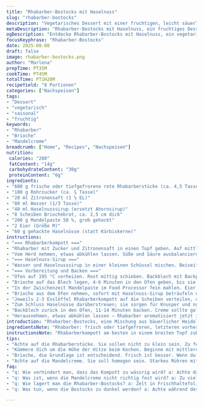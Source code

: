 ```yaml
---
title: "Rhabarber-Bostocks mit Haselnuss"
slug: "rhabarber-bostocks"
description: "Vegetarisches Dessert mit einer fruchtigen, leicht säuerlichen Rhabarberkompott-Grundlage, verfeinert mit Haselnuss-Sirup und süßer Mandelcreme. Bostocks sind in Frankreich bekannt als gebratene Brioche-Schnitten mit Mandelpaste. Hier die Variante ohne Milchprodukte, mit Haselnüssen statt Kürbiskernen und Ahornsirup im Sirup. Aroma und Textur balancieren. Für acht Portionen, ca. 70 Minuten Gesamtzeit inklusive Backen und Kompottkochen."
metaDescription: "Rhabarber-Bostocks mit Haselnuss, ein fruchtiges Dessert mit knackiger Note. Perfekt für gesellige Anlässe und feine Gaumen."
ogDescription: "Entdecke Rhabarber-Bostocks mit Haselnuss, ein vegetarisches Dessert mit einer ausgewogenen süß-sauren Note. Ideal für alle Dessertliebhaber."
focusKeyphrase: "Rhabarber-Bostocks"
date: 2025-08-08
draft: false
image: rhabarber-bostocks.png
author: "Marlena"
prepTime: PT35M
cookTime: PT45M
totalTime: PT1H20M
recipeYield: "8 Portionen"
categories: ["Nachspeisen"]
tags:
- "Dessert"
- "vegetarisch"
- "saisonal"
- "fruchtig"
keywords:
- "Rhabarber"
- "Brioche"
- "Mandelcreme"
breadcrumb: ["Home", "Recipes", "Nachspeisen"]
nutrition: 
 calories: "280"
 fatContent: "14g"
 carbohydrateContent: "30g"
 proteinContent: "6g"
ingredients:
- "600 g frische oder tiefgefrorene rote Rhabarberstücke (ca. 4,5 Tassen)"
- "180 g Rohrzucker (ca. ¾ Tasse)"
- "20 ml Zitronensaft (1 ½ EL)"
- "80 ml Wasser (1/3 Tasse)"
- "40 ml Haselnusssirup (ersetzt Ahornsirup)"
- "8 Scheiben Briochebrot, ca. 2,5 cm dick"
- "200 g Mandelpaste 50 %, grob gehackt"
- "2 Eier (Größe M)"
- "60 g gehackte Haselnüsse (statt Kürbiskerne)"
instructions:
- "=== Rhabarberkompott ==="
- "Rhabarber mit Zucker und Zitronensaft in einen Topf geben. Auf mittlerer Hitze erhitzen, bis Bläschen steigen. Hitze reduzieren, 12-17 Minuten köcheln lassen, zwischendurch umrühren. Rhabarber wird glasig, leicht eingedickt. Nicht zu stark pürieren, ein paar Stücke sollten noch spürbar sein."
- "Vom Herd nehmen, etwas abkühlen lassen. Süße und Säure ausbalancieren, gegebenenfalls mit mehr Zucker oder Zitrone nachschmecken."
- "=== Haselnuss-Sirup ==="
- "Wasser und Haselnusssirup in einer kleinen Schüssel mischen. Beiseite stellen, wird zum Bestreichen der Brotscheiben gebraucht."
- "=== Vorbereitung und Backen ==="
- "Ofen auf 195 °C vorheizen. Rost mittig schieben. Backblech mit Backpapier oder Silikonmatte auslegen."
- "Brioche auf das Blech legen, 4-6 Minuten in den Ofen geben, bis sie leicht Farbe nehmen, aber noch nicht braun sind."
- "In der Zwischenzeit Mandelpaste im Food Processor fein mahlen. Eier einzeln zugeben und rasch vermischen, bis die Creme homogen wirkt. Ränder mehrmals mit Spatel abschaben, damit keine Klumpen entstehen."
- "Brioche aus dem Ofen nehmen, sofort mit Haselnuss-Sirup beträufeln und mit einem Backpinsel verteilen. Nicht sparen, das gibt tiefere Aromen und Saftigkeit."
- "Jeweils 2-3 Esslöffel Rhabarberkompott auf die Scheiben verteilen, dann ca. 30 ml Mandelcreme pro Scheibe darauf geben, nicht zu dick, sonst läuft alles auseinander."
- "Zum Schluss Haselnüsse darüberstreuen; sie sorgen für Knusper und nussigen Duft."
- "Backblech zurück in den Ofen, 11-14 Minuten backen. Creme sollte goldbraun und fest sein, Rand leicht braun und knusprig."
- "Herausnehmen, etwas abkühlen lassen – Rhabarber aromatisiert jetzt intensiv, Mandelcreme fest, aber nicht trocken. Lauwarm servieren, sonst verliert der Brioche seinen Biss."
introduction: "Rhabarber-Bostocks, eine Mischung aus bäuerlicher Heidelberger Tradition und französischer Bäckereikleinkunst. Mein erster Versuch war viel zu süß, und der Rhabarber blieb hart und wenig aromatisch. Seit ich ihn länger köchend glasig mache, stört die Säure nicht mehr – sondern balanciert die süße Mandelcreme. Das Wichtigste: Nicht zu viel Flüssigkeit im Kompott, sonst wird der Brioche matschig. Der Haselnusssirup ersetzt den üblichen Ahornsirup, bringt eine warme, fast herbe Note ins Spiel, wunderbar gegen die Säure des Rhabarbers. Die Kombination mit groben Haselnüssen als Topping sorgt für den nötigen Biss. Bostocks sind eigentlich schnelle Pfannengerichte, hier aber im Ofen gebacken – so wird alles gleichzeitig schön einheitlich gar. Wenn die Creme goldbraun ist, weiß man, der Moment zum Rausnehmen ist gekommen. Ein Geduldsspiel, das sich lohnt."
ingredientsNote: "Rhabarber: frisch oder tiefgefroren, letzteren vorher auftauen und gut abtropfen lassen, sonst wird das Kompott zu wässrig. Zucker: Rohr- oder Muscovado geben mehr Tiefe als weißer Zucker. Zitronensaft hebt die Frische, immer die Menge vorsichtig dosieren. Statt Ahornsirup Haselnusssirup verwenden, hebt Röstaromen hervor und gibt ein feines Nussaroma. Brioche: möglichst frisch und dick geschnitten, dünne Scheiben verbrennen zu schnell. Mandelpaste: nur 50% Zuckeranteil verwenden, sonst wird die Creme zu süß. Eier sorgen für Bindung, keine Ersatzstoffe, sonst verliert die Creme die schöne Konsistenz. Haselnüsse: grob gehackt, nicht gemahlen, geben Crunch. Wer keine mag, kann gehackte Mandeln nehmen."
instructionsNote: "Rhabarberkompott am besten in einem breiten Topf zubereiten, so verdunstet die Flüssigkeit schneller. Ständiges Rühren ist Pflicht, sonst klebt das Kompott am Boden an. Beim Backen auf die Farbe des Mandelcremes achten – zu hell heißt noch nicht fertig, aber zu dunkel verbrennen die Aromen. Das Haselnuss-Sirup-Gemisch muss direkt auf den aufgebackenen Brioche aufgetragen werden, warm verträgt es sich besser und wird schneller aufgenommen. Die Zusammenstellung erfolgt zügig, damit die Brioche nicht auskühlt und trocken wird. Den Ofen am besten mit Umluft vorheizen, so werden alle Stücke gleichmäßig braun. Abkühlen lassen nicht zu lange, sonst wird der Brioche schnell zäh. Nach Geschmack mit etwas Puderzucker bestäuben oder pur servieren. Wer es fruchtiger mag, kann dem Kompott etwas Vanille mitgeben, ich bevorzuge es purer und strenger."
tips:
- "Achte auf die Rhabarberstücke. Sie sollen nicht zu klein sein. Zu feine Stücke verwandeln sich fast in Püree. Rhabarber muss glasig werden; kontrolliere die Kochzeit genau, die Stücke sollen sichtbar bleiben. Oft habe ich es überkochen lassen, dann wurde es matschig. Geduld bringt die Aromen hervor."
- "Kümmere dich um die Höhe der Hitze beim Kochen. Beginne mit mittlerer Hitze, dann lass es sanft köcheln. Zu hohe Hitze macht das Kompott bitter. Die Zuckerzuckerstoffmenge beeinflusst die Süße. Bei Experimenten mit Muscovado sind die Ergebnisse oft herzlicher; es ist eine bessere Wahl als weißer Zucker. Teste, bevor du entscheidest."
- "Brioche, die Grundlage ist entscheidend. Frisch ist besser. Wenn du sie im Voraus kaufst, achte auf den Schnitt. Zu dünne Scheiben verbrennen schnell. Ich benutze dicke Stücke; sie halten die Creme besser. Manchmal nahmen sie zu viel Flüssigkeit auf, was zu matschigen Texturen führte. Nimm diese Feinheiten ernst."
- "Achte auf die Mandelcreme. Sie soll homogen sein. Starkes Rühren mit dem Spatel verhindert Klumpen. Ich habe oft Klumpen übersehen, die die Konsistenz ruinieren. Viel Einarbeitungszeit ist wichtig. Die Creme muss streichfähig sein; zu dick wird es kompliziert beim Auftragen."
faq:
- "q: Wie verhindert man, dass das Kompott zu wässrig wird? a: Achte darauf, frischen oder gut abgetropften Rhabarber zu verwenden. Tiefgefrorene Stücke gut auftauen. Ein breiter Topf sorgt dafür, dass Flüssigkeit schneller verdampfen kann. Und rühre konstant, um ein Anhaften zu vermeiden."
- "q: Was ist, wenn die Mandelcreme nicht richtig fest wird? a: Zu viel Flüssigkeit kann das Problem sein. Probiere weniger Wasser im Rezept. Wenn die Eier nicht richtig vermischt sind, wird es auch nicht. Normale Eier nutzen, nie Ersatz; es ist wichtig für die Bindung und Konsistenz."
- "q: Wie lagert man die Rhabarber-Bostocks? a: Zelt in Frischhaltefolie oder in einem luftdichten Behälter aufbewahren. Dunkel und kühl ist am besten für die Haltbarkeit. Du kannst sie auch einfrieren, aber nach dem Backen. Denk daran, sie zuerst vollständig abkühlen zu lassen."
- "q: Was tun, wenn die Bostocks zu dunkel werden? a: Achte während des Backens auf die Farbe. Zu hohe Temperatur kann sie schnell verbrennen. Da hilft nur, die Hitze etwas zu reduzieren und öfter nachsehen. Ein Ofenthermometer kann Abhilfe bei Ungenauigkeiten bieten."

---
```

